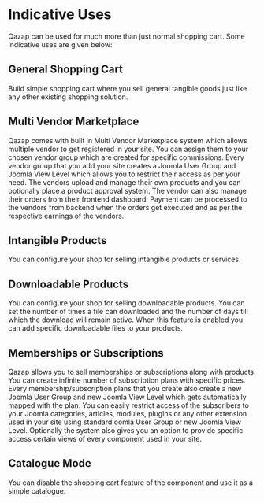 # Indicative Uses

Qazap can be used for much more than just normal shopping cart. Some indicative uses are given below:

## <a id="general-shopping-cart" class="docs-anchor"></a>General Shopping Cart

Build simple shopping cart where you sell general tangible goods just like any other existing shopping solution.

## <a id="multi-vendor-marketplace" class="docs-anchor"></a>Multi Vendor Marketplace

Qazap comes with built in Multi Vendor Marketplace system which allows multiple vendor to get registered in your site. You can assign them to your chosen vendor group which are created for specific commissions. Every vendor group that you add your site creates a Joomla User Group and Joomla View Level which allows you to restrict their access as per your need. The vendors upload and manage their own products and you can optionally place a product approval system. The vendor can also manage their orders from their frontend dashboard. Payment can be processed to the vendors from backend when the orders get executed and as per the respective earnings of the vendors. 

## <a id="intangible-products" class="docs-anchor"></a>Intangible Products

You can configure your shop for selling intangible products or services. 

## <a id="downloadable-products" class="docs-anchor"></a>Downloadable Products

You can configure your shop for selling downloadable products. You can set the number of times a file can downloaded and the number of days till which the download will remain active. When this feature is enabled you can add specific downloadable files to your products. 

## <a id="downloadable-products" class="docs-anchor"></a>Memberships or Subscriptions

Qazap allows you to sell memberships or subscriptions along with products. You can create infinite number of subscription plans with specific prices. Every membership/subscription plans that you create also create a new Joomla User Group and new Joomla View Level which gets automatically mapped with the plan. You can easily restrict access of the subscribers to your Joomla categories, articles, modules, plugins or any other extension used in your site using standard oomla User Group or new Joomla View Level. Optionally the system also gives you an option to provide specific access certain views of every component used in your site. 

## <a id="catalogue-mode" class="docs-anchor"></a>Catalogue Mode

You can disable the shopping cart feature of the component and use it as a simple catalogue. 
